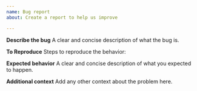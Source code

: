 ```yaml
---
name: Bug report
about: Create a report to help us improve

---
```


**Describe the bug**
A clear and concise description of what the bug is.

**To Reproduce**
Steps to reproduce the behavior:

<!-- If possible, use the Marked Demo permalink and compare to the CommonMark Dingus permalink to demonstrate the bug -->
<!--
1. [Marked Demo](https://marked.js.org/demo/)
2. [CommonMark Demo](https://spec.commonmark.org/dingus/)
-->

<!-- If you need a specific version and options to reproduce the bug, use the following template -->
<!--
1. Install marked `npm install --save marked@0.3.19` with the version you are using
2. Run marked with input string and options such as `marked('hello *world*', {gfm: true})`
3. Actual output (or error) is...
-->

**Expected behavior**
A clear and concise description of what you expected to happen.

**Additional context**
Add any other context about the problem here.
